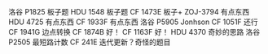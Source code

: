 洛谷 P1825 板子题
HDU 1548 板子题
CF 1473E 板子+
ZOJ-3794 有点东西
HDU 4725 有点东西
CF 1933F 有点东西
洛谷 P5905 Jonhson
CF 1051F 还行
CF 1941G 边点转换
CF 1874B 好！ 
CF 1163F 好！
HDU 4370 奇妙的思路
洛谷 P2505 最短路计数
CF 241E 迭代更新？奇怪的题目

